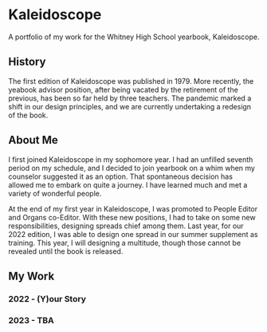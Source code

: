 # Kaleidoscope
A portfolio of my work for the Whitney High School yearbook, Kaleidoscope.

## History
The first edition of Kaleidoscope was published in 1979. More recently, the yeabook advisor position, after being vacated by the retirement of the previous, has been so far held by three teachers. The pandemic marked a shift in our design principles, and we are currently undertaking a redesign of the book.

## About Me
I first joined Kaleidoscope in my sophomore year. I had an unfilled seventh period on my schedule, and I decided to join yearbook on a whim when my counselor suggested it as an option. That spontaneous decision has allowed me to embark on quite a journey. I have learned much and met a variety of wonderful people.

At the end of my first year in Kaleidoscope, I was promoted to People Editor and Organs co-Editor. With these new positions, I had to take on some new responsibilities, designing spreads chief among them. Last year, for our 2022 edition, I was able to design one spread in our summer supplement as training. This year, I will designing a multitude, though those cannot be revealed until the book is released.

## My Work
### 2022 - (Y)our Story
### 2023 - TBA
